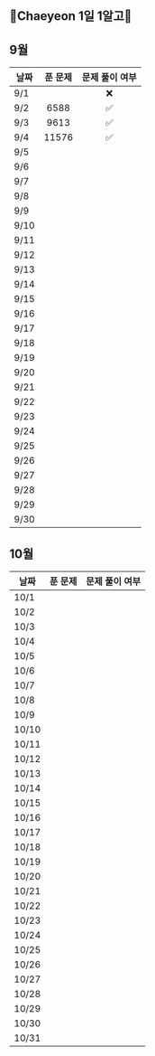 ## 🌼Chaeyeon 1일 1알고🌼

## 9월

| 날짜 | 푼 문제 | 문제 풀이 여부 |
| ---- | :-----:| :-----------: |
| 9/1  |        |      ❌        |
| 9/2  |  6588  |      ✅        |
| 9/3  |  9613  |      ✅        |
| 9/4  | 11576  |      ✅        |
| 9/5  |        |               |
| 9/6  |        |               |
| 9/7  |        |               |
| 9/8  |        |               |
| 9/9  |        |               |
| 9/10 |        |               |
| 9/11 |        |               |
| 9/12 |        |               |
| 9/13 |        |               |
| 9/14 |        |               |
| 9/15 |        |               |
| 9/16 |        |               |
| 9/17 |        |               |
| 9/18 |        |               |
| 9/19 |        |               |
| 9/20 |        |               |
| 9/21 |        |               |
| 9/22 |        |               |
| 9/23 |        |               |
| 9/24 |        |               |
| 9/25 |        |               |
| 9/26 |        |               |
| 9/27 |        |               |
| 9/28 |        |               |
| 9/29 |        |               |
| 9/30 |        |               |

## 10월

| 날짜 | 푼 문제 | 문제 풀이 여부 |
| ---- | :-----:| :-----------: |
| 10/1  |        |               |
| 10/2  |        |               |
| 10/3  |        |               |
| 10/4  |        |               |
| 10/5  |        |               |
| 10/6  |        |               |
| 10/7  |        |               |
| 10/8  |        |               |
| 10/9  |        |               |
| 10/10 |        |               |
| 10/11 |        |               |
| 10/12 |        |               |
| 10/13 |        |               |
| 10/14 |        |               |
| 10/15 |        |               |
| 10/16 |        |               |
| 10/17 |        |               |
| 10/18 |        |               |
| 10/19 |        |               |
| 10/20 |        |               |
| 10/21 |        |               |
| 10/22 |        |               |
| 10/23 |        |               |
| 10/24 |        |               |
| 10/25 |        |               |
| 10/26 |        |               |
| 10/27 |        |               |
| 10/28 |        |               |
| 10/29 |        |               |
| 10/30 |        |               |
| 10/31 |        |               |
